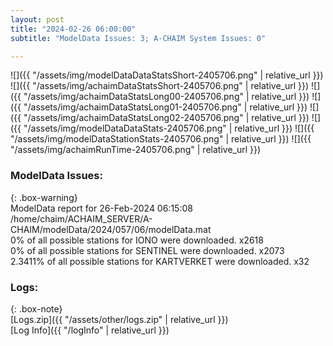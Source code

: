 ```yaml
---
layout: post
title: "2024-02-26 06:00:00"
subtitle: "ModelData Issues: 3; A-CHAIM System Issues: 0"

---
```


![]({{ "/assets/img/modelDataDataStatsShort-2405706.png" | relative_url }})
![]({{ "/assets/img/achaimDataStatsShort-2405706.png" | relative_url }})
![]({{ "/assets/img/achaimDataStatsLong00-2405706.png" | relative_url }})
![]({{ "/assets/img/achaimDataStatsLong01-2405706.png" | relative_url }})
![]({{ "/assets/img/achaimDataStatsLong02-2405706.png" | relative_url }})
![]({{ "/assets/img/modelDataDataStats-2405706.png" | relative_url }})
![]({{ "/assets/img/modelDataStationStats-2405706.png" | relative_url }})
![]({{ "/assets/img/achaimRunTime-2405706.png" | relative_url }})


### ModelData Issues:  
  
{: .box-warning}  
 ModelData report for 26-Feb-2024 06:15:08   
 /home/chaim/ACHAIM_SERVER/A-CHAIM/modelData/2024/057/06/modelData.mat   
 0% of all possible stations for IONO were downloaded. x2618   
 0% of all possible stations for SENTINEL were downloaded. x2073   
 2.3411% of all possible stations for KARTVERKET were downloaded. x32   
  


### Logs:  
  
{: .box-note}  
[Logs.zip]({{ "/assets/other/logs.zip" | relative_url }})  
[Log Info]({{ "/logInfo" | relative_url }})  
